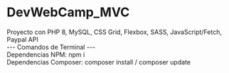 # DevWebCamp_MVC
Proyecto con PHP 8, MySQL, CSS Grid, Flexbox, SASS, JavaScript/Fetch, Paypal API
<br>
--- Comandos de Terminal ---
<br>
Dependencias NPM: npm i
<br>
Dependencias Composer: composer install / composer update

